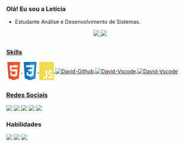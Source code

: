 
### Olá! Eu sou a Letícia
- Estudante Análise e Desenvolvimento de Sistemas. 

<div align="center">
  <a href="https://github.com/leticiazooe">
  <img height="180em" src="https://github-readme-stats.vercel.app/api?username=leticiazooe&show_icons=true&theme=radical&include_all_commits=true&count_private=true"/>
  <img height="180em" src="https://github-readme-stats.vercel.app/api/top-langs/?username=leticiazooe&layout=compact&langs_count=7&theme=radical"/>
</div>
  
  ##
  
  ### Skills
  <img align="center" alt="David-HTML" height="50" width="40" src="https://raw.githubusercontent.com/devicons/devicon/master/icons/html5/html5-original.svg">
  <img align="center" alt="David-CSS" height="50" width="40" src="https://raw.githubusercontent.com/devicons/devicon/master/icons/css3/css3-original.svg">
  <img align="center" alt="Leticia-Js" height="50" width="40" src="https://raw.githubusercontent.com/devicons/devicon/master/icons/javascript/javascript-plain.svg">
  <img align="center" alt="David-Github" height="50" width="40" src="https://cdn.jsdelivr.net/gh/devicons/devicon/icons/github/github-original.svg" />
  <img align="center" alt="David-Vscode" height="50" width="40" src="https://cdn.jsdelivr.net/gh/devicons/devicon/icons/vscode/vscode-original.svg" />
  
<img align="center" alt="David-Vscode" height="50" width="40" src="https://cdn.jsdelivr.net/gh/devicons/devicon/icons/canva/canva-original.svg" />


  ##
  
### Redes Sociais 
<a href="https://instagram.com/leticiazooe" target="_blank"><img src="https://img.shields.io/badge/-Instagram-%23E4405F?style=for-the-badge&logo=instagram&logoColor=white" target="_blank"></a>
  <a href = "mailto:leticiazooe@gmail.com"><img src="https://img.shields.io/badge/-Gmail-%23333?style=for-the-badge&logo=gmail&logoColor=white" target="_blank"></a>
  <a href="https://www.linkedin.com/in/leticiazooe/" target="_blank"><img src="https://img.shields.io/badge/-LinkedIn-%230077B5?style=for-the-badge&logo=linkedin&logoColor=white" target="_blank"></a> 
  <a href="https://steamcommunity.com/id/leticiazooe" target="_blank"><img src="https://img.shields.io/badge/Steam-000000?style=for-the-badge&logo=steam&logoColor=white" target="_blank"></a> 
  <a href="https://www.duolingo.com/profile/Leticiazooe" target="_blank"><img src="https://img.shields.io/badge/Duolingo-58CC02?style=for-the-badge&logo=Duolingo&logoColor=white" target="_blank"></a> 

### Habilidades 
<a target="_blank"><img src="https://img.shields.io/badge/Microsoft_Excel-217346?style=for-the-badge&logo=microsoft-excel&logoColor=white"></a>
  <a target="_blank"><img src="https://img.shields.io/badge/Microsoft_PowerPoint-B7472A?style=for-the-badge&logo=microsoft-powerpoint&logoColor=white"></a>
  <a target="_blank"><img src="https://img.shields.io/badge/Microsoft_Word-2B579A?style=for-the-badge&logo=microsoft-word&logoColor=white"></a>
  


